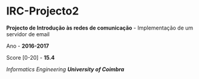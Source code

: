 # IRC-Projecto2

__Projecto de Introdução às redes de comunicação__ - Implementação de um servidor de email

Ano - __2016-2017__

Score [0-20] - __15.4__

*Informatics Engineering __University of Coimbra__*
